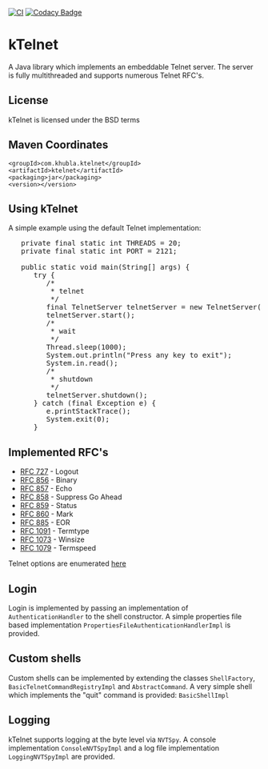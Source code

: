 [![CI](https://github.com/teverett/ktelnet/actions/workflows/main.yml/badge.svg)](https://github.com/teverett/ktelnet/actions/workflows/main.yml)
[![Codacy Badge](https://app.codacy.com/project/badge/Grade/b7b3babc5b38465bad5c9d00a940e002)](https://app.codacy.com/gh/teverett/ktelnet/dashboard?utm_source=gh&utm_medium=referral&utm_content=&utm_campaign=Badge_grade)

# kTelnet

A Java library which implements an embeddable Telnet server. The server is fully multithreaded and supports numerous Telnet RFC's.

## License

kTelnet is licensed under the BSD terms

## Maven Coordinates

```
<groupId>com.khubla.ktelnet</groupId>
<artifactId>ktelnet</artifactId>
<packaging>jar</packaging>
<version></version>
```

## Using kTelnet

A simple example using the default Telnet implementation:

<pre>
   private final static int THREADS = 20;
   private final static int PORT = 2121;

   public static void main(String[] args) {
      try {
         /*
          * telnet
          */
         final TelnetServer telnetServer = new TelnetServer(PORT, THREADS, new BasicShellFactoryImpl());
         telnetServer.start();
         /*
          * wait
          */
         Thread.sleep(1000);
         System.out.println("Press any key to exit");
         System.in.read();
         /*
          * shutdown
          */
         telnetServer.shutdown();
      } catch (final Exception e) {
         e.printStackTrace();
         System.exit(0);
      }
</pre>

## Implemented RFC's

* [RFC 727](https://datatracker.ietf.org/doc/html/rfc727) - Logout
* [RFC 856](https://datatracker.ietf.org/doc/html/rfc856) - Binary
* [RFC 857](https://datatracker.ietf.org/doc/html/rfc857) - Echo
* [RFC 858](https://datatracker.ietf.org/doc/html/rfc858) - Suppress Go Ahead
* [RFC 859](https://datatracker.ietf.org/doc/html/rfc859) - Status
* [RFC 860](https://datatracker.ietf.org/doc/html/rfc860) - Mark
* [RFC 885](https://datatracker.ietf.org/doc/html/rfc885) - EOR
* [RFC 1091](https://datatracker.ietf.org/doc/html/rfc1091) - Termtype
* [RFC 1073](https://datatracker.ietf.org/doc/html/rfc1073) - Winsize
* [RFC 1079](https://datatracker.ietf.org/doc/html/rfc1079) - Termspeed

Telnet options are enumerated [here](https://www.iana.org/assignments/telnet-options/telnet-options.xhtml)

## Login

Login is implemented by passing an implementation of `AuthenticationHandler` to the shell constructor. A simple properties file based implementation `PropertiesFileAuthenticationHandlerImpl` is provided.

## Custom shells

Custom shells can be implemented by extending the classes `ShellFactory`, `BasicTelnetCommandRegistryImpl` and `AbstractCommand`. A very simple shell which implements the "quit" command is provided: `BasicShellImpl`

## Logging

kTelnet supports logging at the byte level via `NVTSpy`. A console implementation `ConsoleNVTSpyImpl` and a log file implementation `LoggingNVTSpyImpl` are provided.
